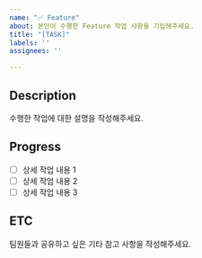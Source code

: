 ```yaml
---
name: "✅ Feature"
about: 본인이 수행한 Feature 작업 사항을 기입해주세요.
title: "[TASK]"
labels: ''
assignees: ''

---
```


## Description
수행한 작업에 대한 설명을 작성해주세요.

## Progress
- [ ] 상세 작업 내용 1
- [ ] 상세 작업 내용 2
- [ ] 상세 작업 내용 3

## ETC
팀원들과 공유하고 싶은 기타 참고 사항을 작성해주세요.
